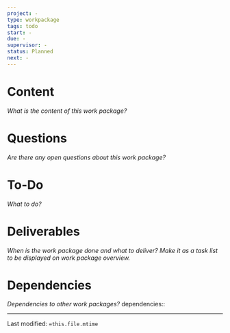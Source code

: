 ```yaml
---
project: -
type: workpackage
tags: todo
start: -
due: -
supervisor: -
status: Planned
next: -
---
```


# Content
_What is the content of this work package?_

# Questions
_Are there any open questions about this work package?_

# To-Do
_What to do?_

# Deliverables
_When is the work package done and what to deliver?_
_Make it as a task list to be displayed on work package overview._

# Dependencies
_Dependencies to other work packages?_
dependencies::

___
Last modified: `=this.file.mtime`